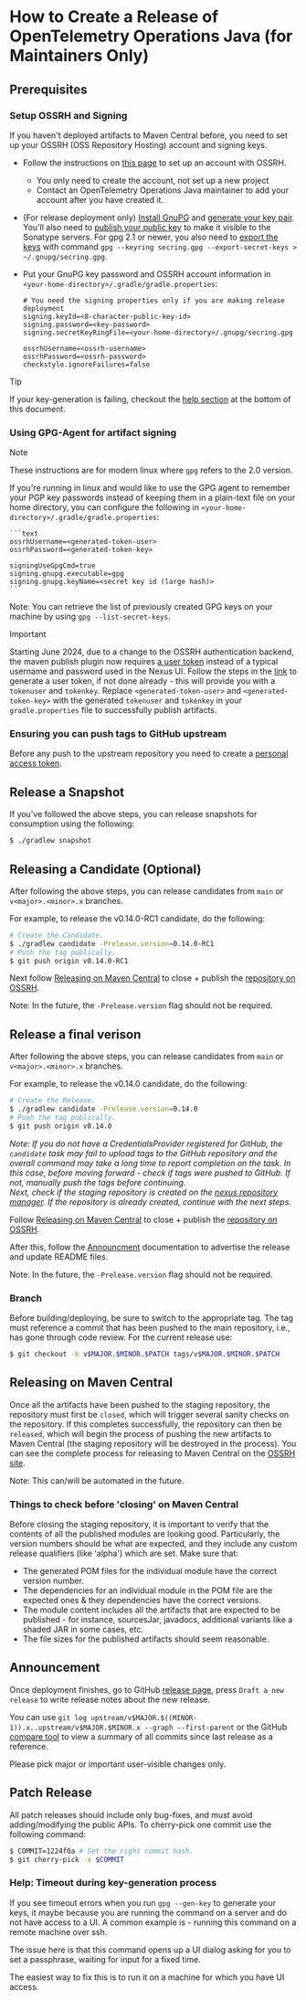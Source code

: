 # How to Create a Release of OpenTelemetry Operations Java (for Maintainers Only)

## Prerequisites

### Setup OSSRH and Signing

If you haven't deployed artifacts to Maven Central before, you need to set up
your OSSRH (OSS Repository Hosting) account and signing keys.

- Follow the instructions on [this
  page](http://central.sonatype.org/pages/ossrh-guide.html) to set up an account
  with OSSRH.
  - You only need to create the account, not set up a new project
  - Contact an OpenTelemetry Operations Java maintainer to add your account
        after you have created it.
- (For release deployment only) [Install
    GnuPG](http://central.sonatype.org/pages/working-with-pgp-signatures.html#installing-gnupg)
    and [generate your key
    pair](http://central.sonatype.org/pages/working-with-pgp-signatures.html#generating-a-key-pair).
    You'll also need to [publish your public
    key](http://central.sonatype.org/pages/working-with-pgp-signatures.html#distributing-your-public-key)
    to make it visible to the Sonatype servers. For gpg 2.1 or newer, you also
    need to [export the
    keys](https://docs.gradle.org/current/userguide/signing_plugin.html#sec:signatory_credentials)
    with command `gpg --keyring secring.gpg --export-secret-keys >
    ~/.gnupg/secring.gpg`.
- Put your GnuPG key password and OSSRH account information in
  `<your-home-directory>/.gradle/gradle.properties`:

    ```text
    # You need the signing properties only if you are making release deployment
    signing.keyId=<8-character-public-key-id>
    signing.password=<key-password>
    signing.secretKeyRingFile=<your-home-directory>/.gnupg/secring.gpg

    ossrhUsername=<ossrh-username>
    ossrhPassword=<ossrh-password>
    checkstyle.ignoreFailures=false
    ```

> [!TIP]
> If your key-generation is failing, checkout the [help section](#help-timeout-during-key-generation-process) at the bottom of this document.

### Using GPG-Agent for artifact signing

> [!NOTE]
> These instructions are for modern linux where `gpg` refers to the 2.0 version.

If you're running in linux and would like to use the GPG agent to remember your PGP key passwords instead of keeping them in a plain-text file on your home directory,
you can configure the following in `<your-home-directory>/.gradle/gradle.properties`:

    ```text
    ossrhUsername=<generated-token-user>
    ossrhPassword=<generated-token-key>

    signingUseGpgCmd=true
    signing.gnupg.executable=gpg
    signing.gnupg.keyName=<secret key id (large hash)>
    ```
Note: You can retrieve the list of previously created GPG keys on your machine by using `gpg --list-secret-keys`.

> [!IMPORTANT]
> Starting June 2024, due to a change to the OSSRH authentication backend, the maven publish plugin now requires [a user token](https://central.sonatype.org/publish/generate-token/) instead of a typical username and password used in the Nexus UI.
> Follow the steps in the [link](https://central.sonatype.org/publish/generate-token/) to generate a user token, if not done already - this will provide you with a `tokenuser` and `tokenkey`. Replace `<generated-token-user>` and `<generated-token-key>` with the generated `tokenuser` and `tokenkey` in your `gradle.properties` file to successfully publish artifacts.

### Ensuring you can push tags to GitHub upstream

Before any push to the upstream repository you need to create a [personal access
token](https://help.github.com/articles/creating-a-personal-access-token-for-the-command-line/).


## Release a Snapshot

If you've followed the above steps, you can release snapshots for consumption using the following:

```bash
$ ./gradlew snapshot
```

## Releasing a Candidate (Optional)

After following the above steps, you can release candidates from `main` or `v<major>.<minor>.x` branches.

For example, to release the v0.14.0-RC1 candidate, do the following:

```bash
# Create the Candidate.
$ ./gradlew candidate -Prelease.version=0.14.0-RC1
# Push the tag publically.
$ git push origin v0.14.0-RC1
```

Next follow [Releasing on Maven Central](#releasing-on-maven-central) to close + publish the
[repository on OSSRH](https://oss.sonatype.org/#stagingRepositories).


Note:  In the future, the `-Prelease.version` flag should not be required.

## Release a final verison

After following the above steps, you can release candidates from `main` or `v<major>.<minor>.x` branches.

For example, to release the v0.14.0 candidate, do the following:

```bash
# Create the Release.
$ ./gradlew candidate -Prelease.version=0.14.0
# Push the tag publically.
$ git push origin v0.14.0
```

*Note: If you do not have a CredentialsProvider registered for GitHub, the `candidate` task may fail to upload tags to the GitHub repository and the overall command may take a long time to report completion on the task. In this case, before moving forward - check if tags were pushed to GitHub. If not, manually push the tags before continuing.*\
*Next, check if the staging repository is created on the [nexus repository manager](https://oss.sonatype.org/#stagingRepositories). If the repository is already created, continue with the next steps.*

Follow [Releasing on Maven Central](#releasing-on-maven-central) to close + publish the
[repository on OSSRH](https://oss.sonatype.org/#stagingRepositories).

After this, follow the [Announcment](#Announcement) documentation to advertise the release and update README files.


Note:  In the future, the `-Prelease.version` flag should not be required.

### Branch

Before building/deploying, be sure to switch to the appropriate tag. The tag
must reference a commit that has been pushed to the main repository, i.e., has
gone through code review. For the current release use:

```bash
$ git checkout -b v$MAJOR.$MINOR.$PATCH tags/v$MAJOR.$MINOR.$PATCH
```

## Releasing on Maven Central

Once all the artifacts have been pushed to the staging repository, the
repository must first be `closed`, which will trigger several sanity checks on
the repository. If this completes successfully, the repository can then be
`released`, which will begin the process of pushing the new artifacts to Maven
Central (the staging repository will be destroyed in the process). You can see
the complete process for releasing to Maven Central on the [OSSRH
site](http://central.sonatype.org/pages/releasing-the-deployment.html).

Note: This can/will be automated in the future.

### Things to check before 'closing' on Maven Central

Before closing the staging repository, it is important to verify that the contents of all the
published modules are looking good. Particularly, the version numbers should be what are expected,
and they include any custom release qualifiers (like 'alpha') which are set. Make sure that:
 - The generated POM files for the individual module have the correct version number.
 - The dependencies for an individual module in the POM file are the expected ones & they dependencies have the correct versions.
 - The module content includes all the artifacts that are expected to be published - for instance, sourcesJar, javadocs, additional variants like a shaded JAR in some cases, etc.
 - The file sizes for the published artifacts should seem reasonable.

## Announcement

Once deployment finishes, go to GitHub [release
page](https://github.com/GoogleCloudPlatform/opentelemetry-operations-java/releases),
press `Draft a new release` to write release notes about the new release.

You can use `git log upstream/v$MAJOR.$((MINOR-1)).x..upstream/v$MAJOR.$MINOR.x
--graph --first-parent` or the GitHub [compare
tool](https://github.com/GoogleCloudPlatform/opentelemetry-operations-java/compare/)
to view a summary of all commits since last release as a reference.

Please pick major or important user-visible changes only.

## Patch Release

All patch releases should include only bug-fixes, and must avoid
adding/modifying the public APIs. To cherry-pick one commit use the following
command:

```bash
$ COMMIT=1224f0a # Set the right commit hash.
$ git cherry-pick -x $COMMIT
```

### Help: Timeout during key-generation process
If you see timeout errors when you run `gpg --gen-key` to generate your keys, it maybe because you are running the command on a server and do not have access to a UI. 
A common example is - running this command on a remote machine over ssh. 

The issue here is that this command opens up a UI dialog asking for you to set a passphrase, waiting for input for a fixed time.

The easiest way to fix this is to run it on a machine for which you have UI access.
